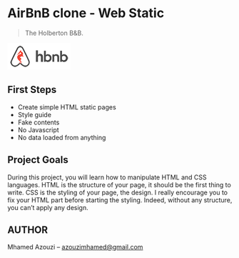 # AirBnB clone - Web Static
> The Holberton B&B.


![](images\logo.png)




## First Steps


   * Create simple HTML static pages
   * Style guide
   * Fake contents
   * No Javascript
   * No data loaded from anything



## Project Goals

During this project, you will learn how to manipulate HTML and CSS languages. HTML is the structure of your page, it should be the first thing to write. CSS is the styling of your page, the design. I really encourage you to fix your HTML part before starting the styling. Indeed, without any structure, you can’t apply any design.


## AUTHOR

Mhamed Azouzi – azouzimhamed@gmail.com
